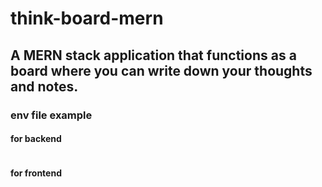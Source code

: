 # think-board-mern

## A MERN stack application that functions as a board where you can write down your thoughts and notes.

### env file example 

#### for backend

```env

```

#### for frontend

```env

```
